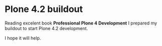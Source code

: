 Plone 4.2 buildout
==================

Reading excelent book **Professional Plone 4 Development** I prepared my buildout to start Plone 4.2 development.

I hope it will help.
